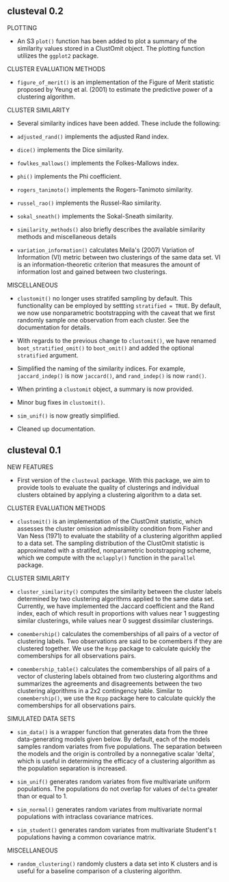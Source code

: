 clusteval 0.2
-------------

PLOTTING

* An S3 `plot()` function has been added to plot a summary of the similarity
  values stored in a ClustOmit object. The plotting function utilizes the
  `ggplot2` package.

CLUSTER EVALUATION METHODS

* `figure_of_merit()` is an implementation of the Figure of Merit statistic
  proposed by Yeung et al. (2001) to estimate the predictive power of a
  clustering algorithm.

CLUSTER SIMILARITY

* Several similarity indices have been added. These include the following:

* `adjusted_rand()` implements the adjusted Rand index.

* `dice()` implements the Dice similarity.

* `fowlkes_mallows()` implements the Folkes-Mallows index.

* `phi()` implements the Phi coefficient.

* `rogers_tanimoto()` implements the Rogers-Tanimoto similarity.

* `russel_rao()` implements the Russel-Rao similarity.

* `sokal_sneath()` implements the Sokal-Sneath similarity.

* `similarity_methods()` also briefly describes the available similarity methods
  and miscellaneous details

* `variation_information()` calculates Meila's (2007) Variation of Information
  (VI) metric between two clusterings of the same data set. VI is an
  information-theoretic criterion that measures the amount of information lost
  and gained between two clusterings.

MISCELLANEOUS

* `clustomit()` no longer uses stratifed sampling by default. This functionality
  can be employed by settting `stratified = TRUE`. By default, we now use
  nonparametric bootstrapping with the caveat that we first randomly sample one
  observation from each cluster. See the documentation for details.

* With regards to the previous change to `clustomit()`, we have renamed
  `boot_stratified_omit()` to `boot_omit()` and added the optional `stratified`
  argument.

* Simplified the naming of the similarity indices. For example, `jaccard_indep()`
  is now `jaccard()`, and `rand_indep()` is now `rand()`.

* When printing a `clustomit` object, a summary is now provided.

* Minor bug fixes in `clustomit()`.

* `sim_unif()` is now greatly simplified.

* Cleaned up documentation.

clusteval 0.1
-------------

NEW FEATURES

* First version of the `clusteval` package. With this package, we aim to provide
  tools to evaluate the quality of clusterings and individual clusters obtained
  by applying a clustering algorithm to a data set.

CLUSTER EVALUATION METHODS

* `clustomit()` is an implementation of the ClustOmit statistic, which assesses
  the cluster omission admissibility condition from Fisher and Van Ness (1971)
  to evaluate the stability of a clustering algorithm applied to a data set.
  The sampling distribution of the ClustOmit statistic is approximated with a
  stratifed, nonparametric bootstrapping scheme, which we compute with the
  `mclapply()` function in the `parallel` package.

CLUSTER SIMILARITY

* `cluster_similarity()` computes the similarity between the cluster labels
  determined by two clustering algorithms applied to the same data set.
  Currently, we have implemented the Jaccard coefficient and the Rand index, each
  of which result in proportions with values near 1 suggesting similar
  clusterings, while values near 0 suggest dissimilar clusterings.

* `comembership()` calculates the comemberships of all pairs of a vector of
  clustering labels. Two observations are said to be comembers if they are
  clustered together. We use the `Rcpp` package to calculate quickly the
  comemberships for all observations pairs.

* `comembership_table()` calculates the comemberships of all pairs of a vector of
  clustering labels obtained from two clustering algorithms and summarizes the
  agreements and disagreements between the two clustering algorithms in a 2x2
  contingency table. Similar to `comembership()`, we use the `Rcpp` package here
  to calculate quickly the comemberships for all observations pairs.

SIMULATED DATA SETS

* `sim_data()` is a wrapper function that generates data from the three
  data-generating models given below. By default, each of the models samples
  random variates from five populations. The separation between the models and
  the origin is controlled by a nonnegative scalar 'delta', which is useful in
  determining the efficacy of a clustering algorithm as the population separation
  is increased.

* `sim_unif()` generates random variates from five multivariate uniform
  populations. The populations do not overlap for values of `delta` greater than
  or equal to 1.

* `sim_normal()` generates random variates from multivariate normal populations
  with intraclass covariance matrices.

* `sim_student()` generates random variates from multivariate Student's t
  populations having a common covariance matrix.

MISCELLANEOUS

* `random_clustering()` randomly clusters a data set into K clusters and is
  useful for a baseline comparison of a clustering algorithm.

